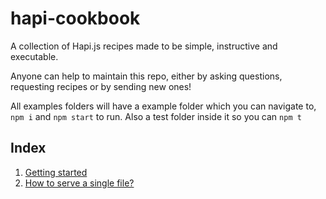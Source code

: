 # hapi-cookbook

A collection of Hapi.js recipes made to be simple, instructive and executable.

Anyone can help to maintain this repo, either by asking questions, requesting recipes or by sending new ones!

All examples folders will have a example folder which you can navigate to, `npm i` and `npm start` to run. Also a test folder inside it so you can `npm t`

## Index

1. [Getting started](/getting-started/readme.md)
2. [How to serve a single file?](/serve-a-single-file/readme.md)

